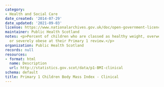```yaml
---
category:
- Health and Social Care
date_created: '2014-07-29'
date_updated: '2021-09-03'
license: https://www.nationalarchives.gov.uk/doc/open-government-licence/version/3/
maintainer: Public Health Scotland
notes: <p>Percent of children who are classed as healthy weight, overweight, obese
  or severely obese at their Primary 1 review.</p>
organization: Public Health Scotland
records: null
resources:
- format: html
  name: Description
  url: http://statistics.gov.scot/data/p1-BMI-clinical
schema: default
title: Primary 1 Children Body Mass Index - Clinical
---
```

